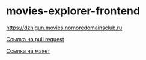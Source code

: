 # movies-explorer-frontend

https://dzhigun.movies.nomoredomainsclub.ru

[Ссылка на pull request](https://github.com/KseniiaDzhigun/movies-explorer-frontend/pull/3) 

[Ссылка на макет](https://disk.yandex.ru/d/OvBGKV0i0by1Wg) 